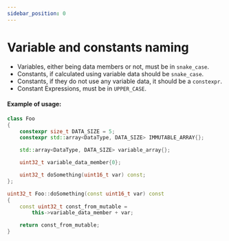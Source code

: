 ```yaml
---
sidebar_position: 0
---
```


# Variable and constants naming

- Variables, either being data members or not, must be in `snake_case`.
- Constants, if calculated using variable data should be `snake_case`.
- Constants, if they do not use any variable data, it should be a `constexpr`.
- Constant Expressions, must be in `UPPER_CASE`.

#### Example of usage:

```cpp
class Foo
{
    constexpr size_t DATA_SIZE = 5;
    constexpr std::array<DataType, DATA_SIZE> IMMUTABLE_ARRAY{};

    std::array<DataType, DATA_SIZE> variable_array{};

    uint32_t variable_data_member{0};

    uint32_t doSomething(uint16_t var) const;
};

uint32_t Foo::doSomething(const uint16_t var) const
{
    const uint32_t const_from_mutable =
        this->variable_data_member + var;

    return const_from_mutable;
}

```
